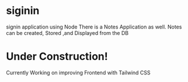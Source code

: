 # siginin
signin application using Node
There is a Notes Application as well. Notes can be created, Stored ,and Displayed from the DB
# Under Construction!
Currently Working on improving Frontend with Tailwind CSS

